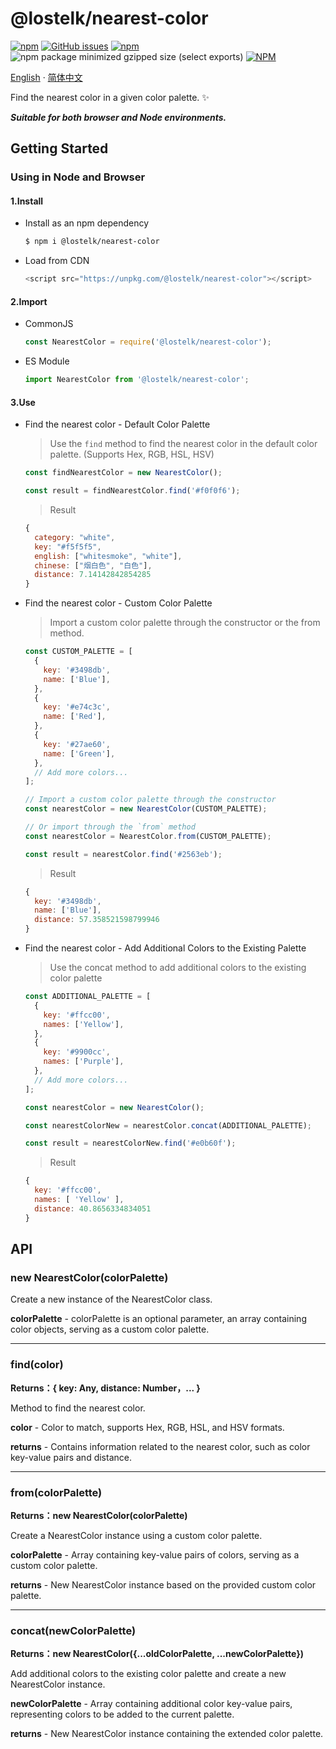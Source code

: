 # @lostelk/nearest-color

[![npm](https://img.shields.io/npm/v/@lostelk/nearest-color?color=blue)](https://www.npmjs.com/package/@lostelk/nearest-color)
[![GitHub issues](https://img.shields.io/github/issues/LostElkByte/nearest-color)](https://github.com/LostElkByte/nearest-color/issues)
[![npm](https://img.shields.io/npm/dt/@lostelk/nearest-color)](https://www.npmjs.com/package/@lostelk/nearest-color)
![npm package minimized gzipped size (select exports)](https://img.shields.io/bundlejs/size/@lostelk/nearest-color)
[![NPM](https://img.shields.io/npm/l/@lostelk/nearest-color)](http://opensource.org/licenses/MIT)

[English](README.md) · [简体中文](README.ZH.md)
<!-- [English](https://www.npmjs.com/package/@lostelk/nearest-color#@lostelk/nearest-color) · [简体中文](https://github.com/LostElkByte/nearest-color/blob/main/README.ZH.md) -->

Find the nearest color in a given color palette. ✨

**_Suitable for both browser and Node environments._**

## Getting Started

### Using in Node and Browser

#### 1.Install

- Install as an npm dependency

  ```sh
  $ npm i @lostelk/nearest-color
  ```

- Load from CDN

  ```js
  <script src="https://unpkg.com/@lostelk/nearest-color"></script>
  ```

#### 2.Import

- CommonJS

  ```js
  const NearestColor = require('@lostelk/nearest-color');
  ```

- ES Module

  ```js
  import NearestColor from '@lostelk/nearest-color';
  ```

#### 3.Use

- Find the nearest color - Default Color Palette

  > Use the `find` method to find the nearest color in the default color palette. (Supports Hex, RGB, HSL, HSV)

  ```js
  const findNearestColor = new NearestColor();

  const result = findNearestColor.find('#f0f0f6');
  ```

  > Result

  ```js
  {
    category: "white",
    key: "#f5f5f5",
    english: ["whitesmoke", "white"],
    chinese: ["烟白色", "白色"],
    distance: 7.14142842854285
  }
  ```

- Find the nearest color - Custom Color Palette

  > Import a custom color palette through the constructor or the from method.

  ```js
  const CUSTOM_PALETTE = [
    {
      key: '#3498db',
      name: ['Blue'],
    },
    {
      key: '#e74c3c',
      name: ['Red'],
    },
    {
      key: '#27ae60',
      name: ['Green'],
    },
    // Add more colors...
  ];
  ```

  ```js
  // Import a custom color palette through the constructor
  const nearestColor = new NearestColor(CUSTOM_PALETTE);

  // Or import through the `from` method
  const nearestColor = NearestColor.from(CUSTOM_PALETTE);

  const result = nearestColor.find('#2563eb');
  ```

  > Result

  ```js
  {
    key: '#3498db',
    name: ['Blue'],
    distance: 57.358521598799946
  }

  ```

- Find the nearest color - Add Additional Colors to the Existing Palette

  > Use the concat method to add additional colors to the existing color palette

  ```js
  const ADDITIONAL_PALETTE = [
    {
      key: '#ffcc00',
      names: ['Yellow'],
    },
    {
      key: '#9900cc',
      names: ['Purple'],
    },
    // Add more colors...
  ];
  ```

  ```js
  const nearestColor = new NearestColor();

  const nearestColorNew = nearestColor.concat(ADDITIONAL_PALETTE);

  const result = nearestColorNew.find('#e0b60f');
  ```

  > Result

  ```js
  {
    key: '#ffcc00',
    names: [ 'Yellow' ],
    distance: 40.8656334834051
  }
  ```

## API

### new NearestColor(colorPalette)

Create a new instance of the NearestColor class.

**colorPalette** - colorPalette is an optional parameter, an array containing color objects, serving as a custom color palette.

---

### find(color)

**Returns：{ key: Any, distance: Number，... }**

Method to find the nearest color.

**color** - Color to match, supports Hex, RGB, HSL, and HSV formats.

**returns** - Contains information related to the nearest color, such as color key-value pairs and distance.

---

### from(colorPalette)

**Returns：new NearestColor(colorPalette)**

Create a NearestColor instance using a custom color palette.

**colorPalette** - Array containing key-value pairs of colors, serving as a custom color palette.

**returns** - New NearestColor instance based on the provided custom color palette.

---

### concat(newColorPalette)

**Returns：new NearestColor({...oldColorPalette, ...newColorPalette})**

Add additional colors to the existing color palette and create a new NearestColor instance.

**newColorPalette** - Array containing additional color key-value pairs, representing colors to be added to the current palette.

**returns** - New NearestColor instance containing the extended color palette.
